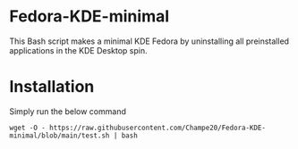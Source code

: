 # Fedora-KDE-minimal
This Bash script makes a minimal KDE Fedora by uninstalling all preinstalled applications in the KDE Desktop spin.
# Installation
Simply run the below command

```wget -O - https://raw.githubusercontent.com/Champe20/Fedora-KDE-minimal/blob/main/test.sh | bash```
